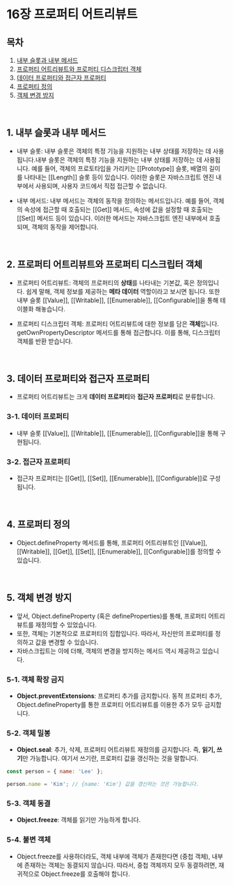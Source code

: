 # 16장 프로퍼티 어트리뷰트

## 목차

1. [내부 슬롯과 내부 메서드](#1-내부-슬롯과-내부-메서드)
2. [프로퍼티 어트리뷰트와 프로퍼티 디스크립터 객체](#2-프로퍼티-어트리뷰트와-프로퍼티-디스크립터-객체)
3. [데이터 프로퍼티와 접근자 프로퍼티](#3-데이터-프로퍼티와-접근자-프로퍼티)
4. [프로퍼티 정의](#4-프로퍼티-정의)
5. [객체 변경 방지](#5-객체-변경-방지)

<br />

## 1. 내부 슬롯과 내부 메서드

- 내부 슬롯: 내부 슬롯은 객체의 특정 기능을 지원하는 내부 상태를 저장하는 데 사용됩니다.내부 슬롯은 객체의 특정 기능을 지원하는 내부 상태를 저장하는 데 사용됩니다. 예를 들어, 객체의 프로토타입을 가리키는 [[Prototype]] 슬롯, 배열의 길이를 나타내는 [[Length]] 슬롯 등이 있습니다. 이러한 슬롯은 자바스크립트 엔진 내부에서 사용되며, 사용자 코드에서 직접 접근할 수 없습니다.

- 내부 메서드: 내부 메서드는 객체의 동작을 정의하는 메서드입니다. 예를 들어, 객체의 속성에 접근할 때 호출되는 [[Get]] 메서드, 속성에 값을 설정할 때 호출되는 [[Set]] 메서드 등이 있습니다. 이러한 메서드는 자바스크립트 엔진 내부에서 호출되며, 객체의 동작을 제어합니다.

<br />

## 2. 프로퍼티 어트리뷰트와 프로퍼티 디스크립터 객체

- 프로퍼티 어트리뷰트: 객체의 프로퍼티의 **상태**를 나타내는 기본값, 혹은 정의입니다. 쉽게 말해, 객체 정보를 제공하는 **메타 데이터** 역할이라고 보시면 됩니다. 또한 내부 슬롯 [[Value]], [[Writable]], [[Enumerable]], [[Configurable]]을 통해 테이블화 해놓습니다.

- 프로퍼티 디스크립터 객체: 프로퍼티 어트리뷰트에 대한 정보를 담은 **객체**입니다. getOwnPropertyDescriptor 메서드를 통해 접근합니다. 이를 통해, 디스크립터 객체를 반환 받습니다.

<br />

## 3. 데이터 프로퍼티와 접근자 프로퍼티

- 프로퍼티 어트리뷰트는 크게 **데이터 프로퍼티**와 **접근자 프로퍼티**로 분류합니다.

### 3-1. 데이터 프로퍼티

- 내부 슬롯 [[Value]], [[Writable]], [[Enumerable]], [[Configurable]]을 통해 구현됩니다.

### 3-2. 접근자 프로퍼티

- 접근자 프로퍼티는 [[Get]], [[Set]],  [[Enumerable]], [[Configurable]]로 구성됩니다.

<br />

## 4. 프로퍼티 정의

- Object.defineProperty 메서드를 통해, 프로퍼티 어트리뷰트인 [[Value]], [[Writable]], [[Get]], [[Set]], [[Enumerable]], [[Configurable]]를 정의할 수 있습니다.

<br/>

## 5. 객체 변경 방지

- 앞서, Object.defineProperty (혹은 defineProperties)를 통해, 프로퍼티 어트리뷰트를 재정의할 수 있었습니다.
- 또한, 객체는 기본적으로 프로퍼티의 집합입니다. 따라서, 자신만의 프로퍼티를 정의하고 값을 변경할 수 있습니다.
- 자바스크립트는 이에 더해, 객체의 변경을 방지하는 메서드 역시 제공하고 있습니다.

### 5-1. 객체 확장 금지

- **Object.preventExtensions**: 프로퍼티 추가를 금지합니다. 동적 프로퍼티 추가, Object.defineProperty를 통한 프로퍼티 어트리뷰트를 이용한 추가 모두 금지합니다.


### 5-2. 객체 밀봉

- **Object.seal**: 추가, 삭제, 프로퍼티 어트리뷰트 재정의를 금지합니다. 즉, **읽기, 쓰기**만 가능합니다. 여기서 쓰기란, 프로퍼티 값을 갱신하는 것을 말합니다.

```js
const person = { name: 'Lee' }; 

person.name = 'Kim'; // {name: 'Kim'} 값을 갱신하는 것은 가능합니다.
```

### 5-3. 객체 동결

- **Object.freeze**: 객체를 읽기만 가능하게 합니다.

### 5-4. 불변 객체

- Object.freeze를 사용하더라도, 객체 내부에 객체가 존재한다면 (중첩 객체), 내부에 존재하는 객체는 동결되지 않습니다. 따라서, 중첩 객체까지 모두 동결하려면, 재귀적으로 Object.freeze를 호출해야 합니다.